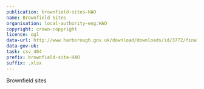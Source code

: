 ```yaml
---
publication: brownfield-sites-HAO
name: Brownfield Sites
organisation: local-authority-eng:HAO
copyright: crown-copyright
licence: ogl
data-url: http://www.harborough.gov.uk/download/downloads/id/3772/final_appendix_a_part_1_brownfield_land_register.xlsx
data-gov-uk: 
task: csv_404
prefix: brownfield-site-HAO
suffix: .xlsx
---
```


Brownfield sites

